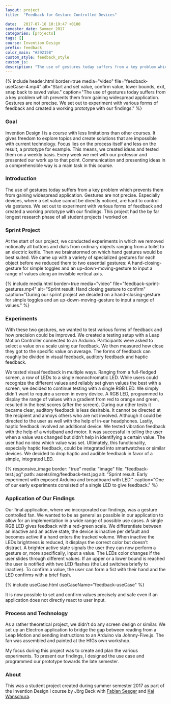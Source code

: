 ```yaml
---
layout: project
title:  "Feedback for Gesture Controlled Devices"

date:   2017-07-16 10:19:47 +0100
semester_date: Summer 2017
categories: [projects]
tags: []
course: Invention Design
prefix: feedback
color_main: "#29215B"
custom_style: feedback_style
custom_js: 
description: "The use of gestures today suffers from a key problem which prevents them from gaining widespread application. Gestures are not precise. We set out to experiment with various forms of feedback and created a working prototype with our findings."
---
```


{% include header.html 
    border=true
    media="video"
    file="feedback-useCase-4.mp4" 
    alt="Start and set value, confirm value, lower bounds, exit, snap back to saved value." 
    caption="The use of gestures today suffers from a key problem which prevents them from gaining widespread application. Gestures are not precise. We set out to experiment with various forms of feedback and created a working prototype with our findings." %}


### Goal

Invention Design I is a course with less limitations than other courses. It gives freedom to explore topics and create solutions that are impossible with current technology. Focus lies on the process itself and less on the result, a prototype for example. This means, we created ideas and tested them on a weekly basis. Every week we met with our professor and presented our work up to that point. Communication and presenting ideas in a comprehensible way is a main task in this course.

### Introduction
The use of gestures today suffers from a key problem which prevents them from gaining widespread application. Gestures are not precise. Especially devices, where a set value cannot be directly noticed, are hard to control via gestures. We set out to experiment with various forms of feedback and created a working prototype with our findings. This project had the by far longest research phase of all student projects I worked on.

### Sprint Project
At the start of our project, we conducted experiments in which we removed notionally all buttons and dials from ordinary objects ranging from a toilet to an electric kettle. Then we brainstormed on which hand gestures would be best suited. We came up with a variety of specialized gestures for each object before we reduced them to two essential gestures: A hand-closing-gesture for simple toggles and an up-down-moving-gesture to input a range of values along an invisible vertical axis.

{% include media.html 
    border=true
    media="video"
    file="feedback-sprint-gestures.mp4" 
    alt="Sprint result: Hand closing gesture to confirm" 
    caption="During our sprint project we decided on a hand-closing-gesture for simple toggles and an up-down-moving-gesture to input a range of values." %}


### Experiments
With these two gestures, we wanted to test various forms of feedback and how precision could be improved. We created a testing setup with a Leap Motion Controller connected to an Arduino. Participants were asked to select a value on a scale using our feedback. We then measured how close they got to the specific value on average. The forms of feedback can roughly be divided in visual feedback, auditory feedback and haptic feedback. 

We tested visual feedback in multiple ways. Ranging from a full-fledged screen, a row of LEDs to a single monochromatic LED. While users could recognize the different values and reliably set given values the best with a screen, we decided to continue testing with a single RGB LED. We simply didn't want to require a screen in every device. A RGB LED, programmed to display the range of values with a gradient from red to orange and green, resulted in the best scores (after the screen). During our other tests it became clear, auditory feedback is less desirable. It cannot be directed at the recipient and annoys others who are not involved. Although it could be directed to the user as well with the help of in-ear headphones. Lastly, haptic feedback involved an additional device. We tested vibration feedback with the help of a wristband and motor. It was successful in telling the user when a value was changed but didn’t help in identifying a certain value. The user had no idea which value was set. Ultimately, this functionality, especially haptic feedback, could be integrated into smartwatches or similar devices. We decided to drop haptic and audible feedback in favor of a simple, integrated LED.

{% responsive_image 
    border: "true"
    media: "image"
    file: "feedback-test.jpg"
path: assets/img/feedback-test.jpg
    alt: "Sprint result: Early experiment with exposed Arduino and breadboard with LED." 
    caption="One of our early experiments consisted of a single LED to give feedback." 
%}


### Application of Our Findings
Our final application, where we incorporated our findings, was a gesture controlled fan. We wanted to be as general as possible in our application to allow for an implementation in a wide range of possible use cases. A single RGB LED gives feedback with a red-green scale. We differentiate between an inactive and an active state, the device is inactive per default and becomes active if a hand enters the tracked volume. When inactive the LEDs brightness is reduced, it displays the correct color but doesn’t distract. A brighter active state signals the user they can now perform a gesture or, more specifically, input a value. The LEDs color changes if the user slides through different values. If an upper or a lower bound is reached the user is notified with two LED flashes (the Led switches briefly to inactive). To confirm a value, the user can form a fist with their hand and the LED confirms with a brief flash.

{% include useCase.html useCaseName="feedback-useCase" %}

It is now possible to set and confirm values precisely and safe even if an application does not directly react to user input.

### Process and Technology
As a rather theoretical project, we didn’t do any screen design or similar. We set up an Electron application to bridge the gap between reading from a Leap Motion and sending instructions to an Arduino via Johnny-Five.js. The fan was assembled and painted at the HfGs own workshop. 

My focus during this project was to create and plan the various experiments. To present our findings, I designed the use case and programmed our prototype towards the late semester.

### About
This was a student project created during summer semester 2017 as part of the Invention Design I course by Jörg Beck with [Fabian Seeger](http://www.fabianseeger.com) and [Kai Wanschura](http://www.kaiwanschura.de).
